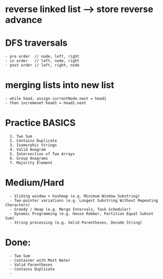 # reverse linked list --> store reverse advance
# DFS traversals 
    - pre order  // node, left, right 
    - in order   // left, node, right
    - post order // left, right, node 

# merging lists into new list 
    - while head, assign currentNode.next = head1
    - then incremenet head1 = head1.next

# Practice BASICS 
      1. Two Sum 
      2. Contains Duplicate
      3. Isomorphic Strings
      4. Valid Anagram
      5. Intersection of Two Arrays
      6. Group Anagrams
      7. Majority Element

# Medium/Hard
      - Sliding window + hashmap (e.g. Minimum Window Substring)
      - Two-pointer variations (e.g. Longest Substring Without Repeating Characters)
      - Greedy / Heap (e.g. Merge Intervals, Task Scheduler)
      - Dynamic Programming (e.g. House Robber, Partition Equal Subset Sum)
      - String processing (e.g. Valid Parentheses, Decode String)

# Done: 
      - Two Sum 
      - Container with Most Water
      - Valid Parentheses 
      - Contains Duplicate
      - 